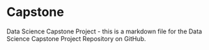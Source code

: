 # Capstone
Data Science Capstone Project - this is a markdown file for the Data Science Capstone Project Repository on GitHub.
